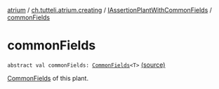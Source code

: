 [atrium](../../index.md) / [ch.tutteli.atrium.creating](../index.md) / [IAssertionPlantWithCommonFields](index.md) / [commonFields](.)

# commonFields

`abstract val commonFields: `[`CommonFields`](-common-fields/index.md)`<T>` [(source)](https://github.com/robstoll/atrium/tree/master/atrium-api/src/main/kotlin/ch/tutteli/atrium/creating/IAssertionPlantWithCommonFields.kt#L15)

[CommonFields](-common-fields/index.md) of this plant.

